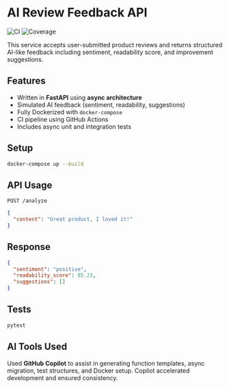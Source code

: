 
# AI Review Feedback API
![CI](https://github.com/amielsinue/poc-product-review-ai/actions/workflows/ci.yml/badge.svg)
![Coverage](https://img.shields.io/badge/coverage-90%25-brightgreen)

This service accepts user-submitted product reviews and returns structured AI-like feedback including sentiment, readability score, and improvement suggestions.

## Features
- Written in **FastAPI** using **async architecture**
- Simulated AI feedback (sentiment, readability, suggestions)
- Fully Dockerized with `docker-compose`
- CI pipeline using GitHub Actions
- Includes async unit and integration tests

## Setup
```bash
docker-compose up --build
```

## API Usage
`POST /analyze`
```json
{
  "content": "Great product, I loved it!"
}
```

## Response
```json
{
  "sentiment": "positive",
  "readability_score": 85.23,
  "suggestions": []
}
```

## Tests
```bash
pytest
```

## AI Tools Used
Used **GitHub Copilot** to assist in generating function templates, async migration, test structures, and Docker setup. Copilot accelerated development and ensured consistency.
